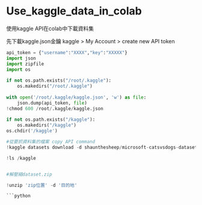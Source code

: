 # Use_kaggle_data_in_colab
使用kaggle API在colab中下載資料集

先下載kaggle.json金鑰
kaggle > My Account > create new API token


```python
api_token = {"username":"XXXX","key":"XXXXX"}
import json
import zipfile
import os
 
if not os.path.exists("/root/.kaggle"):
    os.makedirs("/root/.kaggle")
 
with open('/root/.kaggle/kaggle.json', 'w') as file:
    json.dump(api_token, file)
!chmod 600 /root/.kaggle/kaggle.json
 
if not os.path.exists("/kaggle"):
    os.makedirs("/kaggle")
os.chdir('/kaggle')

#從要抓資料集的檔案 copy API command
!kaggle datasets download -d shaunthesheep/microsoft-catsvsdogs-dataset

!ls /kaggle


#解壓縮dataset.zip

!unzip 'zip位置' -d '目的地'

```python
